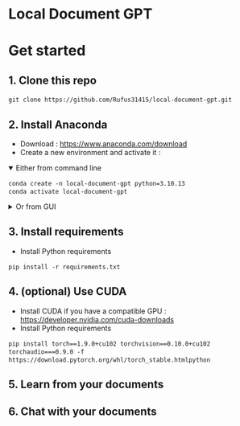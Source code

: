 # Local Document GPT



# Get started

## 1. Clone this repo
```shell
git clone https://github.com/Rufus31415/local-document-gpt.git
```

## 2. Install Anaconda
- Download : https://www.anaconda.com/download
- Create a new environment and activate it :

<details open>
<summary>Either from command line</summary>
  
```shell
conda create -n local-document-gpt python=3.10.13
conda activate local-document-gpt
```

</details>

<details>
<summary>Or from GUI</summary>
  
![](Images/anaconda-new-environment.png)

![](Images/anaconda-open-terminal.png)

![](Images/anaconda-change-directory.png)

</details>

## 3. Install requirements
- Install Python requirements
```shell
pip install -r requirements.txt
```

## 4. (optional) Use CUDA
- Install CUDA if you have a compatible GPU : https://developer.nvidia.com/cuda-downloads
- Install Python requirements
```shell
pip install torch==1.9.0+cu102 torchvision==0.10.0+cu102 torchaudio===0.9.0 -f https://download.pytorch.org/whl/torch_stable.htmlpython
```

## 5. Learn from your documents


## 6. Chat with your documents

